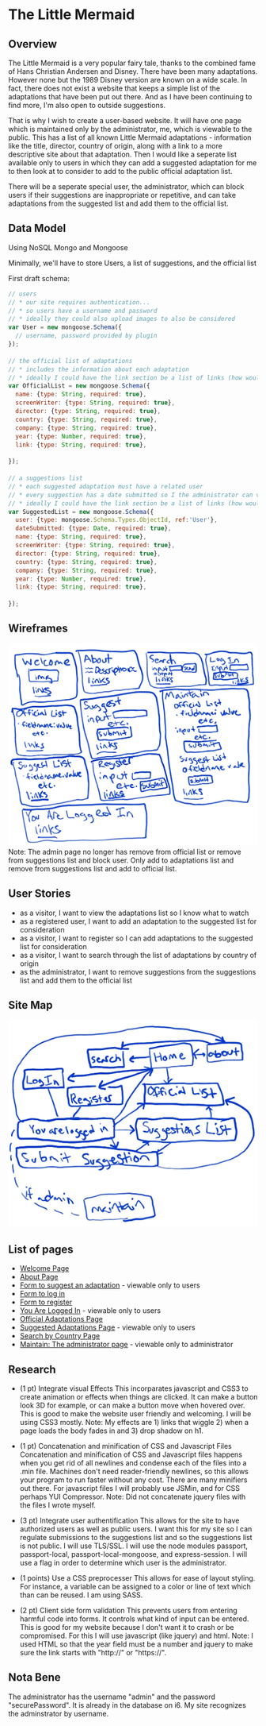 
# The Little Mermaid

## Overview

The Little Mermaid is a very popular fairy tale, thanks to the combined fame of Hans Christian Andersen and Disney.  There have been many adaptations.  However none but the 1989 Disney version are known on a wide scale.  In fact, there does not exist a website that keeps a simple list of the adaptations that have been put out there.  And as I have been continuing to find more, I'm also open to outside suggestions.  

That is why I wish to create a user-based website.  It will have one page which is maintained only by the administrator, me, which is viewable to the public.  This has a list of all known Little Mermaid adaptations - information like the title, director, country of origin, along with a link to a more descriptive site about that adaptation.  Then I would like a seperate list available only to users in which they can add a suggested adaptation for me to then look at to consider to add to the public official adaptation list.

There will be a seperate special user, the administrator, which can block users if their suggestions are inappropriate or repetitive, and can take adaptations from the suggested list and add them to the official list.


## Data Model

Using NoSQL Mongo and Mongoose

Minimally, we'll have to store Users, a list of suggestions, and the official list

First draft schema:

```javascript
// users
// * our site requires authentication...
// * so users have a username and password
// * ideally they could also upload images to also be considered
var User = new mongoose.Schema({
  // username, password provided by plugin
});

// the official list of adaptations
// * includes the information about each adaptation
// * ideally I could have the link section be a list of links (how would this be done?)
var OfficialList = new mongoose.Schema({
  name: {type: String, required: true},
  screenWriter: {type: String, required: true},
  director: {type: String, required: true},
  country: {type: String, required: true},
  company: {type: String, required: true},
  year: {type: Number, required: true},
  link: {type: String, required: true},
	
});

// a suggestions list
// * each suggested adaptation must have a related user
// * every suggestion has a date submitted so I the administrator can view them in order submitted
// * ideally I could have the link section be a list of links (how would this be done?)
var SuggestedList = new mongoose.Schema({
  user: {type: mongoose.Schema.Types.ObjectId, ref:'User'},
  dateSubmitted: {type: Date, required: true},
  name: {type: String, required: true},
  screenWriter: {type: String, required: true},
  director: {type: String, required: true},
  country: {type: String, required: true},
  company: {type: String, required: true},
  year: {type: Number, required: true},
  link: {type: String, required: true},
	
});
```

## Wireframes

![wireframes](img/wireframes.jpg)
Note: The admin page no longer has remove from official list or remove from suggestions list and block user.  Only add to adaptations list and remove from suggestions list and add to official list.

## User Stories

* as a visitor, I want to view the adaptations list so I know what to watch
* as a registered user, I want to add an adaptation to the suggested list for consideration
* as a visitor, I want to register so I can add adaptations to the suggested list for consideration
* as a visitor, I want to search through the list of adaptations by country of origin
* as the administrator, I want to remove suggestions from the suggestions list and add them to the official list

## Site Map

![site map](img/siteMap.jpg)

## List of pages

* [Welcome Page](http://i6.cims.nyu.edu:10410/)
* [About Page](http://i6.cims.nyu.edu:10410/about)
* [Form to suggest an adaptation](http://i6.cims.nyu.edu:10410/login/suggest) - viewable only to users
* [Form to log in](http://i6.cims.nyu.edu:10410/login)
* [Form to register](http://i6.cims.nyu.edu:10410/login/register)
* [You Are Logged In](http://i6.cims.nyu.edu:10410/login/in) - viewable only to users
* [Official Adaptations Page](http://i6.cims.nyu.edu:10410/littleMermaid/adaptations)
* [Suggested Adaptations Page](http://i6.cims.nyu.edu:10410/login/suggestionsList) - viewable only to users
* [Search by Country Page](http://i6.cims.nyu.edu:10410/littleMermaid/adaptations/search)
* [Maintain: The administrator page](http://i6.cims.nyu.edu:10410/login/maintain) - viewable only to administrator

## Research

* (1 pt) Integrate visual Effects
 This incorparates javascript and CSS3 to create animation or effects when things are clicked.  It can make a button look 3D for example, or can make a button move when hovered over.  This is good to make the website user friendly and welcoming.  I will be using CSS3 mostly.  Note:  My effects are 1) links that wiggle 2) when a page loads the body fades in and 3) drop shadow on h1.

* (1 pt) Concatenation and minification of CSS and Javascript Files
Concatenation and minification of CSS and Javascript files happens when you get rid of all newlines and condense each of the files into a .min file.  Machines don't need reader-friendly newlines, so this allows your program to run faster without any cost.  There are many minifiers out there.  For javascript files I will probably use JSMin, and for CSS perhaps YUI Compressor.  Note:  Did not concatenate jquery files with the files I wrote myself.

* (3 pt) Integrate user authentification
This allows for the site to have authorized users as well as public users.  I want this for my site so I can regulate submissions to the suggestions list and so the suggestions list is not public.  I will use TLS/SSL.  I will use the node modules passport, passport-local, passport-local-mongoose, and express-session.  I will use a flag in order to determine which user is the administrator.

* (1 points) Use a CSS preprocesser
This allows for ease of layout styling.  For instance, a variable can be assigned to a color or line of text which than can be reused.  I am using SASS.

* (2 pt) Client side form validation
This prevents users from entering harmful code into forms.  It controls what kind of input can be entered.  This is good for my website because I don't want it to crash or be compromised.  For this I will use javascript (like jquery) and html.  Note:  I used HTML so that the year field must be a number and jquery to make sure the link starts with "http://" or "https://".

## Nota Bene

The administrator has the username "admin" and the password "securePassword".  It is already in the database on i6.  My site recognizes the adminstrator by username.
